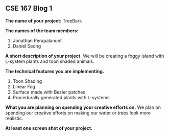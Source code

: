 ## CSE 167 Blog 1

**The name of your project:** TreeBark

**The names of the team members:**
1. Jonathan Perapalanunt
2. Daniel Seong

**A short description of your project.**
We will be creating a foggy island with L-system plants and toon shaded animals.

**The technical features you are implementing.**
1. Toon Shading
2. Linear Fog
3. Surface made with Bezier patches
4. Procedurally generated plants with L-systems

**What you are planning on spending your creative efforts on.**
We plan on spending our creative efforts on making our water or trees look more realistic.

**At least one screen shot of your project.**
